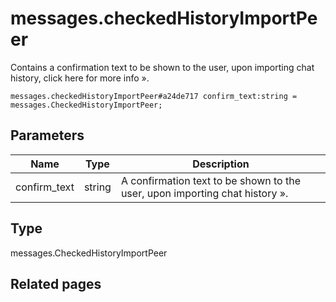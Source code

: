 # messages.checkedHistoryImportPeer
Contains a confirmation text to be shown to the user, upon importing chat history, click here for more info ».

```
messages.checkedHistoryImportPeer#a24de717 confirm_text:string = messages.CheckedHistoryImportPeer;
```

## Parameters
| Name | Type | Description |
| ---- | :----: | ----------- |
| confirm_text | string | A confirmation text to be shown to the user, upon importing chat history ». |


## Type
messages.CheckedHistoryImportPeer

## Related pages
